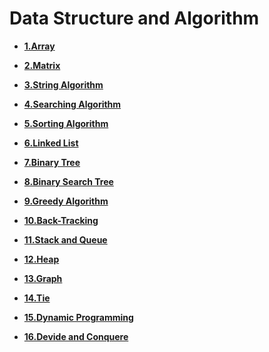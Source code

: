 # Data Structure and Algorithm



- **[1.Array]()**

- **[2.Matrix]()**

- **[3.String Algorithm]()**

- **[4.Searching Algorithm](4_Searching/searching.md)**

- **[5.Sorting Algorithm](5_Sorting/sorting.md)**

- **[6.Linked List](6_LinkedList/LL.md)**

- **[7.Binary Tree](7_BrinaryTree/BT.md)**

- **[8.Binary Search Tree](8_BinarySearchTree/BST.md)**

- **[9.Greedy Algorithm](9_Greedy/Greedy.md)**

- **[10.Back-Tracking]()**

- **[11.Stack and Queue]()**

- **[12.Heap]()**

- **[13.Graph](13_Graph/GTheo.md)**

- **[14.Tie]()**

- **[15.Dynamic Programming](15_DynamicProgramming/dp.md)**

- **[16.Devide and Conquere](16_Divide_And_Conquere/dac.md)**

